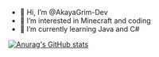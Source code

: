 - 👋 Hi, I’m @AkayaGrim-Dev
- 👀 I’m interested in Minecraft and coding
- 🌱 I’m currently learning Java and C#

[![Anurag's GitHub stats](https://github-readme-stats.vercel.app/api?username=AkayaGrim-Dev&show_icons=true&theme=dracula)](https://github.com/anuraghazra/github-readme-stats)

<!---
AkayaGrim-Dev/AkayaGrim-Dev is a ✨ special ✨ repository because its `README.md` (this file) appears on your GitHub profile.
You can click the Preview link to take a look at your changes.
--->
